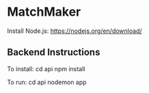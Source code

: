 # MatchMaker

Install Node.js: https://nodejs.org/en/download/

## Backend Instructions
To install:
    cd api
    npm install

To run:
    cd api
    nodemon app
